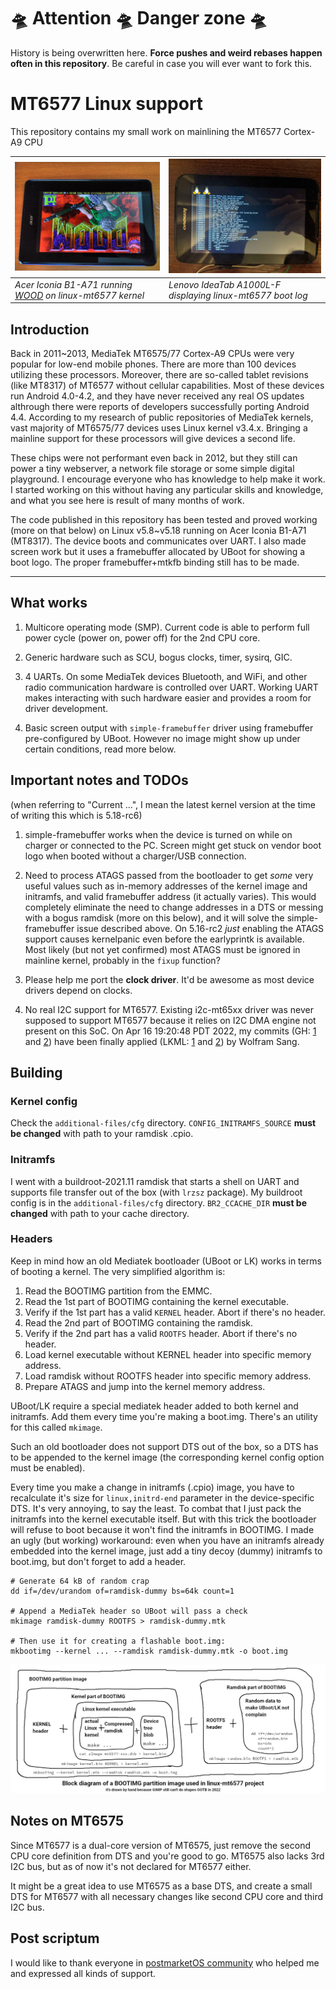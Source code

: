# 🛸 Attention 🛸 Danger zone 🛸
History is being overwritten here. **Force pushes and weird rebases happen often in this repository**. Be careful in case you will ever want to fork this.

# MT6577 Linux support
This repository contains my small work on mainlining the MT6577 Cortex-A9 CPU

| ![Acer Iconia B1-A71 demo](additional-files/img/demo-acer-b1-a71.jpg) | ![Lenovo A1000L-F demo](additional-files/img/demo-lenovo-a1000lf.jpg) |
| --- | --- |
| _Acer Iconia B1-A71 running [WOOD](https://github.com/maximevince/fbDOOM) on linux-mt6577 kernel_ | _Lenovo IdeaTab A1000L-F displaying linux-mt6577 boot log_ |

## Introduction

Back in 2011~2013, MediaTek MT6575/77 Cortex-A9 CPUs were very popular for low-end mobile phones. There are more than 100 devices utilizing these processors. Moreover, there are so-called tablet revisions (like MT8317) of MT6577 without cellular capabilities. Most of these devices run Android 4.0-4.2, and they have never received any real OS updates althrough there were reports of developers successfully porting Android 4.4. According to my research of public repositories of MediaTek kernels, vast majority of MT6575/77 devices uses Linux kernel v3.4.x. Bringing a mainline support for these processors will give devices a second life.

These chips were not performant even back in 2012, but they still can power a tiny webserver, a network file storage or some simple digital playground. I encourage everyone who has knowledge to help make it work. I started working on this without having any particular skills and knowledge, and what you see here is result of many months of work.

The code published in this repository has been tested and proved working (more on that below) on Linux v5.8~v5.18 running on Acer Iconia B1-A71 (MT8317). The device boots and communicates over UART. I also made screen work but it uses a framebuffer allocated by UBoot for showing a boot logo. The proper framebuffer+mtkfb binding still has to be made.

---

## What works

1. Multicore operating mode (SMP). Current code is able to perform full power cycle (power on, power off) for the 2nd CPU core.

2. Generic hardware such as SCU, bogus clocks, timer, sysirq, GIC.

3. 4 UARTs. On some MediaTek devices Bluetooth, and WiFi, and other radio communication hardware is controlled over UART. Working UART makes interacting with such hardware easier and provides a room for driver development.

4. Basic screen output with `simple-framebuffer` driver using framebuffer pre-configured by UBoot. However no image might show up under certain conditions, read more below.

## Important notes and TODOs

(when referring to "Current ...", I mean the latest kernel version at the time of writing this which is 5.18-rc6)

1. simple-framebuffer works when the device is turned on while on charger or connected to the PC. Screen might get stuck on vendor boot logo when booted without a charger/USB connection.

2. Need to process ATAGS passed from the bootloader to get *some* very useful values such as in-memory addresses of the kernel image and initramfs, and valid framebuffer address (it actually varies). This would completely eliminate the need to change addresses in a DTS or messing with a bogus ramdisk (more on this below), and it will solve the simple-framebuffer issue described above. On 5.16-rc2 *just* enabling the ATAGS support causes kernelpanic even before the earlyprintk is available. Most likely (but not yet confirmed) most ATAGS must be ignored in mainline kernel, probably in the `fixup` function?

3. Please help me port the **clock driver**. It'd be awesome as most device drivers depend on clocks.

4. No real I2C support for MT6577. Existing i2c-mt65xx driver was never supposed to support MT6577 because it relies on I2C DMA engine not present on this SoC. On Apr 16 19:20:48 PDT 2022, my commits (GH: [1](https://github.com/arzam16/linux-mt6577/commit/4b52288f33f4a09138f2edf786d23d27950104be) and [2](https://github.com/arzam16/linux-mt6577/commit/dace14f65a2da8e0afa66da26ead76356b355d24)) have been finally applied (LKML: [1](https://lists.infradead.org/pipermail/linux-mediatek/2022-April/039222.html) and [2](https://lists.infradead.org/pipermail/linux-mediatek/2022-April/039223.html)) by Wolfram Sang.

## Building

### Kernel config

Check the `additional-files/cfg` directory. `CONFIG_INITRAMFS_SOURCE` **must be changed** with path to your ramdisk .cpio.

### Initramfs

I went with a buildroot-2021.11 ramdisk that starts a shell on UART and supports file transfer out of the box (with `lrzsz` package). My buildroot config is in the `additional-files/cfg` directory.  `BR2_CCACHE_DIR` **must be changed** with path to your cache directory.

### Headers

Keep in mind how an old Mediatek bootloader (UBoot or LK) works in terms of booting a kernel. The very simplified algorithm is:
1. Read the BOOTIMG partition from the EMMC.
2. Read the 1st part of BOOTIMG containing the kernel executable.
3. Verify if the 1st part has a valid `KERNEL` header. Abort if there's no header.
4. Read the 2nd part of BOOTIMG containing the ramdisk.
5. Verify if the 2nd part has a valid `ROOTFS` header. Abort if there's no header.
6. Load kernel executable without KERNEL header into specific memory address.
7. Load ramdisk without ROOTFS header into specific memory address.
8. Prepare ATAGS and jump into the kernel memory address.

UBoot/LK require a special mediatek header added to both kernel and initramfs. Add them every time you're making a boot.img. There's an utility for this called `mkimage`.

Such an old bootloader does not support DTS out of the box, so a DTS has to be appended to the kernel image (the corresponding kernel config option must be enabled).

Every time you make a change in initramfs (.cpio) image, you have to recalculate it's size for `linux,initrd-end` parameter in the device-specific DTS. It's very annoying, to say the least. To combat that I just pack the initramfs into the kernel executable itself. But with this trick the bootloader will refuse to boot because it won't find the initramfs in BOOTIMG. I made an ugly (but working) workaround: even when you have an initramfs already embedded into the kernel image, just add a tiny decoy (dummy) initramfs to boot.img, but don't forget to add a header.
```
# Generate 64 kB of random crap
dd if=/dev/urandom of=ramdisk-dummy bs=64k count=1

# Append a MediaTek header so UBoot will pass a check
mkimage ramdisk-dummy ROOTFS > ramdisk-dummy.mtk 

# Then use it for creating a flashable boot.img:
mkbootimg --kernel ... --ramdisk ramdisk-dummy.mtk -o boot.img
```

![BOOTIMG partition image structure](additional-files/img/bootimg-diagram.png)

## Notes on MT6575

Since MT6577 is a dual-core version of MT6575, just remove the second CPU core definition from DTS and you're good to go. MT6575 also lacks 3rd I2C bus, but as of now it's not declared for MT6577 either.

It might be a great idea to use MT6575 as a base DTS, and create a small DTS for MT6577 with all necessary changes like second CPU core and third I2C bus.

## Post scriptum

I would like to thank everyone in [postmarketOS community](https://wiki.postmarketos.org/wiki/Category:Community) who helped me and expressed all kinds of support.
